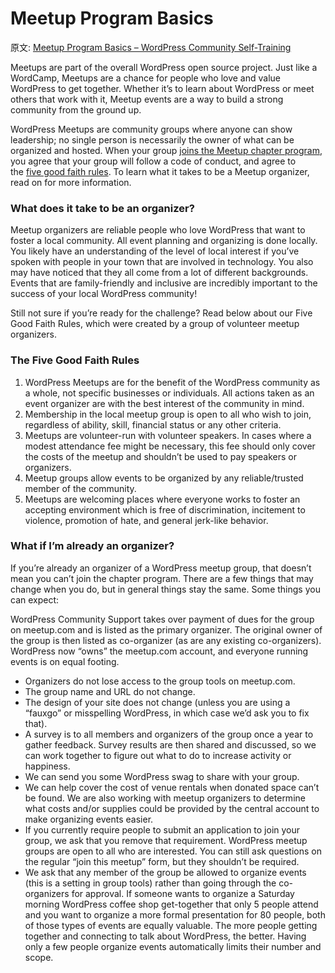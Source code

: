 # Meetup Program Basics

原文: [Meetup Program Basics – WordPress Community Self-Training](https://community-self-training.mystagingwebsite.com/lesson/meetup-program-basics-2/)

Meetups are part of the overall WordPress open source project. Just like a WordCamp, Meetups are a chance for people who love and value WordPress to get together. Whether it’s to learn about WordPress or meet others that work with it, Meetup events are a way to build a strong community from the ground up.

WordPress Meetups are community groups where anyone can show leadership; no single person is necessarily the owner of what can be organized and hosted. When your group [joins the Meetup chapter program](https://make.wordpress.org/community/handbook/meetup-organizer/getting-started/interest-form/), you agree that your group will follow a code of conduct, and agree to the [five good faith rules](https://make.wordpress.org/community/meetups/). To learn what it takes to be a Meetup organizer, read on for more information.

### What does it take to be an organizer?

Meetup organizers are reliable people who love WordPress that want to foster a local community. All event planning and organizing is done locally. You likely have an understanding of the level of local interest if you’ve spoken with people in your town that are involved in technology. You also may have noticed that they all come from a lot of different backgrounds. Events that are family-friendly and inclusive are incredibly important to the success of your local WordPress community!

Still not sure if you’re ready for the challenge? Read below about our Five Good Faith Rules, which were created by a group of volunteer meetup organizers.

### The Five Good Faith Rules

1.  WordPress Meetups are for the benefit of the WordPress community as a whole, not specific businesses or individuals. All actions taken as an event organizer are with the best interest of the community in mind.
2.  Membership in the local meetup group is open to all who wish to join, regardless of ability, skill, financial status or any other criteria.
3.  Meetups are volunteer-run with volunteer speakers. In cases where a modest attendance fee might be necessary, this fee should only cover the costs of the meetup and shouldn’t be used to pay speakers or organizers.
4.  Meetup groups allow events to be organized by any reliable/trusted member of the community.
5.  Meetups are welcoming places where everyone works to foster an accepting environment which is free of discrimination, incitement to violence, promotion of hate, and general jerk-like behavior.

### What if I’m already an organizer?

If you’re already an organizer of a WordPress meetup group, that doesn’t mean you can’t join the chapter program. There are a few things that may change when you do, but in general things stay the same. Some things you can expect:

WordPress Community Support takes over payment of dues for the group on meetup.com and is listed as the primary organizer. The original owner of the group is then listed as co-organizer (as are any existing co-organizers). WordPress now “owns” the meetup.com account, and everyone running events is on equal footing.

*   Organizers do not lose access to the group tools on meetup.com.
*   The group name and URL do not change.
*   The design of your site does not change (unless you are using a “fauxgo” or misspelling WordPress, in which case we’d ask you to fix that).
*   A survey is to all members and organizers of the group once a year to gather feedback. Survey results are then shared and discussed, so we can work together to figure out what to do to increase activity or happiness.
*   We can send you some WordPress swag to share with your group.
*   We can help cover the cost of venue rentals when donated space can’t be found. We are also working with meetup organizers to determine what costs and/or supplies could be provided by the central account to make organizing events easier.
*   If you currently require people to submit an application to join your group, we ask that you remove that requirement. WordPress meetup groups are open to all who are interested. You can still ask questions on the regular “join this meetup” form, but they shouldn’t be required.
*   We ask that any member of the group be allowed to organize events (this is a setting in group tools) rather than going through the co-organizers for approval. If someone wants to organize a Saturday morning WordPress coffee shop get-together that only 5 people attend and you want to organize a more formal presentation for 80 people, both of those types of events are equally valuable. The more people getting together and connecting to talk about WordPress, the better. Having only a few people organize events automatically limits their number and scope.
